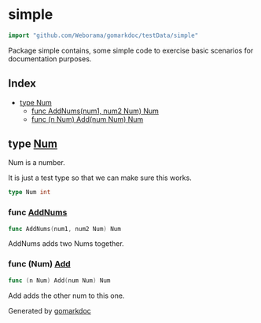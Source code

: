 <!-- Code generated by gomarkdoc. DO NOT EDIT -->

# simple

```go
import "github.com/Weborama/gomarkdoc/testData/simple"
```

Package simple contains, some simple code to exercise basic scenarios for documentation purposes.

## Index

- [type Num](<#type-num>)
  - [func AddNums(num1, num2 Num) Num](<#func-addnums>)
  - [func (n Num) Add(num Num) Num](<#func-num-add>)


## type [Num](<https://github.com/Weborama/gomarkdoc/blob/master/testData/simple/main.go#L8>)

Num is a number.

It is just a test type so that we can make sure this works.

```go
type Num int
```

### func [AddNums](<https://github.com/Weborama/gomarkdoc/blob/master/testData/simple/main.go#L16>)

```go
func AddNums(num1, num2 Num) Num
```

AddNums adds two Nums together.

### func \(Num\) [Add](<https://github.com/Weborama/gomarkdoc/blob/master/testData/simple/main.go#L11>)

```go
func (n Num) Add(num Num) Num
```

Add adds the other num to this one.



Generated by [gomarkdoc](<https://github.com/Weborama/gomarkdoc>)
